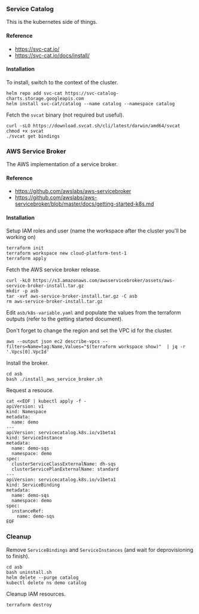 ### Service Catalog

This is the kubernetes side of things.

#### Reference

- https://svc-cat.io/
- https://svc-cat.io/docs/install/

#### Installation

To install, switch to the context of the cluster.

```
helm repo add svc-cat https://svc-catalog-charts.storage.googleapis.com
helm install svc-cat/catalog --name catalog --namespace catalog
```

Fetch the `svcat` binary (not required but useful).

```
curl -sLO https://download.svcat.sh/cli/latest/darwin/amd64/svcat
chmod +x svcat
./svcat get bindings
```

### AWS Service Broker

The AWS implementation of a service broker.

#### Reference
- https://github.com/awslabs/aws-servicebroker
- https://github.com/awslabs/aws-servicebroker/blob/master/docs/getting-started-k8s.md

#### Installation

Setup IAM roles and user (name the workspace after the cluster you'll be working on)

```
terraform init
terraform workspace new cloud-platform-test-1
terraform apply
```

Fetch the AWS service broker release.

```
curl -kLO https://s3.amazonaws.com/awsservicebroker/assets/aws-service-broker-install.tar.gz
mkdir -p asb
tar -xvf aws-service-broker-install.tar.gz -C asb
rm aws-service-broker-install.tar.gz
```

Edit `asb/k8s-variable.yaml` and populate the values from the terraform outputs (refer to the getting started document).

Don't forget to change the region and set the VPC id for the cluster.

```
aws --output json ec2 describe-vpcs --filters=Name=tag:Name,Values="$(terraform workspace show)"  | jq -r '.Vpcs[0].VpcId'
```

Install the broker.

```
cd asb
bash ./install_aws_service_broker.sh
```

Request a resouce.

```
cat <<EOF | kubectl apply -f -
apiVersion: v1
kind: Namespace
metadata:
  name: demo
---
apiVersion: servicecatalog.k8s.io/v1beta1
kind: ServiceInstance
metadata:
  name: demo-sqs
  namespace: demo
spec:
  clusterServiceClassExternalName: dh-sqs
  clusterServicePlanExternalName: standard
---
apiVersion: servicecatalog.k8s.io/v1beta1
kind: ServiceBinding
metadata:
  name: demo-sqs
  namespace: demo
spec:
  instanceRef:
    name: demo-sqs
EOF
```

### Cleanup

Remove `ServiceBindings` and `ServiceInstances` (and wait for deprovisioning to finish).

```
cd asb
bash uninstall.sh
helm delete --purge catalog
kubectl delete ns demo catalog
```

Cleanup IAM resources.

```
terraform destroy
```
